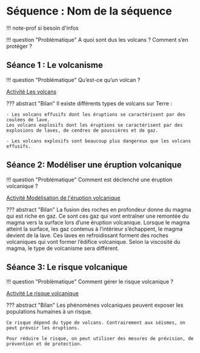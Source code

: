 # Séquence : Nom de la séquence

!!! note-prof
    si besoin d'infos


!!! question "Problématique"
    A quoi sont dus les volcans ? 
    Comment s’en protéger ?


## Séance 1 : Le volcanisme

!!! question "Problématique"
    Qu’est-ce qu’un volcan ?


[Activité Les volcans](../volcans)




??? abstract "Bilan"
    Il existe différents types de volcans sur Terre :

    - Les volcans effusifs dont les éruptions se caractérisent par des coulées de lave.
    Les volcans explosifs dont les éruptions se caractérisent par des explosions de laves, de cendres de poussières et de gaz.

    - Les volcans explosifs sont beaucoup plus dangereux que les volcans effusifs.





## Séance 2: Modéliser une éruption volcanique

!!! question "Problématique"
    Comment est déclenché une éruption volcanique ?

[Activité Modélisation de l'éruption volcanique](../eruption)




??? abstract "Bilan"
    La fusion des roches en profondeur donne du magma qui est riche en gaz. Ce sont ces gaz qui vont entraîner une remontée du magma vers la surface lors d’une éruption volcanique.
    Lorsque le magma atteint la surface, les gaz contenus à l’intérieur s’échappent, le magma devient de la lave.
    Ces laves en refroidissant forment des roches volcaniques qui vont former l’édifice volcanique.
    Selon la viscosité du magma, le type de volcanisme sera différent. 


## Séance 3: Le risque volcanique

!!! question "Problématique"
    Comment gérer le risque volcanique ?

[Activité Le risque volcanique](../risquesVolcans)




??? abstract "Bilan"
    Les phénomènes volcaniques peuvent exposer les populations humaines à un risque.

    Ce risque dépend du type de volcans. Contrairement aux séismes, on peut prévoir les éruptions.

    Pour réduire le risque, on peut utiliser des mesures de prévision, de prévention et de protection.

